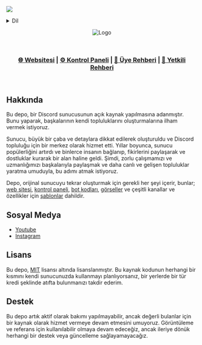<p align="left"><a href="https://discord.gg/csVq5dFXTr"><img src="https://discord.com/api/guilds/560140367362523136/widget.png?style=banner2"/></a></p>

<details>
  <summary>Dil</summary>
  <p>Farklı bir dil seçmek, tüm web sitesi içeriğini seçtiğiniz dile uyarlayacak veya sizi site'nin ilgili dil özgü spesifik versiyonuna yönlendirecektir.</p>
  <p><b>&gt;🇹🇷|Türkçe&lt;</b><br>
  <a href="https://github.com/Laernos/PatatesSevenler/blob/main/README.md">🇺🇸|English</a></p>
</details>

<p align="center">
  <img src="https://i.imgur.com/OaqveQp.png" alt="Logo"/>
</p>


<br>

<h3 align="center">
<a href=patates-website.vercel.app/>🌐 Websitesi</a> |
<a href=https://dashboard-html.vercel.app/>⚙️ Kontrol Paneli</a> |
<a href=https://laernos.gitbook.io/patates-sevenler>📖 Üye Rehberi</a> |
<a href=https://laernos.gitbook.io/mod-docs/>📖 Yetkili Rehberi</a>
</h3>

<br>


## Hakkında

Bu depo, bir Discord sunucusunun açık kaynak yapılmasına adanmıştır. Bunu yaparak, başkalarının kendi topluluklarını oluşturmalarına ilham vermek istiyoruz.

Sunucu, büyük bir çaba ve detaylara dikkat edilerek oluşturuldu ve Discord topluluğu için bir merkez olarak hizmet etti. Yıllar boyunca, sunucu popülerliğini artırdı ve binlerce insanın bağlanıp, fikirlerini paylaşarak ve dostluklar kurarak bir alan haline geldi. Şimdi, zorlu çalışmamızı ve uzmanlığımızı başkalarıyla paylaşmak ve daha canlı ve gelişen topluluklar yaratma umuduyla, bu adımı atmak istiyoruz.

Depo, orijinal sunucuyu tekrar oluşturmak için gerekli her şeyi içerir, bunlar; [web sitesi](https://github.com/Laernos/PatatesSevenler/tree/main/Website), [kontrol paneli](https://github.com/Laernos/PatatesSevenler/tree/main/Dashboard), [bot kodları](https://github.com/Laernos/PatatesSevenler/tree/main/Yagpdb-CC), [görseller](https://github.com/Laernos/PatatesSevenler/tree/main/Visuals) ve çeşitli kanallar ve özellikler için [şablonlar](https://github.com/Laernos/PatatesSevenler/releases) dahildir.



## Sosyal Medya

* [Youtube](https://www.youtube.com/@patatessevenler6376)
* [Instagram](https://www.instagram.com/patates_sevenler/) 

## Lisans

Bu depo, [MIT](LICENSE) lisansı altında lisanslanmıştır. Bu kaynak kodunun herhangi bir kısmını kendi sunucunuzda kullanmayı planlıyorsanız, bir yerlerde bir tür kredi şeklinde atıfta bulunmanızı takdir ederim.

## Destek

Bu depo artık aktif olarak bakımı yapılmayabilir, ancak değerli bulanlar için bir kaynak olarak hizmet vermeye devam etmesini umuyoruz. Görüntüleme ve referans için kullanılabilir olmaya devam edeceğiz, ancak ileriye dönük herhangi bir destek veya güncelleme sağlayamayacağız.
